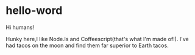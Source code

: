 # hello-word

Hi humans!

Hunky here,I like Node.ls and Coffeescript(that's what I'm made of!).
I've had tacos on the moon and find them far superior to Earth tacos.
